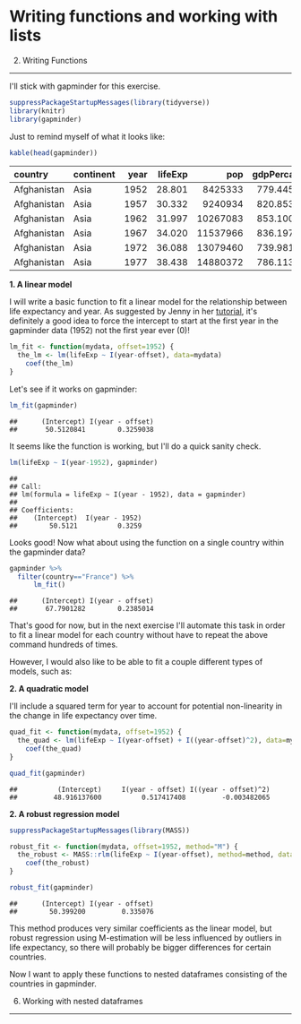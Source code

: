 Writing functions and working with lists
================

2. Writing Functions
--------------------

I'll stick with gapminder for this exercise.

``` r
suppressPackageStartupMessages(library(tidyverse))
library(knitr)
library(gapminder)
```

Just to remind myself of what it looks like:

``` r
kable(head(gapminder))
```

| country     | continent |  year|  lifeExp|       pop|  gdpPercap|
|:------------|:----------|-----:|--------:|---------:|----------:|
| Afghanistan | Asia      |  1952|   28.801|   8425333|   779.4453|
| Afghanistan | Asia      |  1957|   30.332|   9240934|   820.8530|
| Afghanistan | Asia      |  1962|   31.997|  10267083|   853.1007|
| Afghanistan | Asia      |  1967|   34.020|  11537966|   836.1971|
| Afghanistan | Asia      |  1972|   36.088|  13079460|   739.9811|
| Afghanistan | Asia      |  1977|   38.438|  14880372|   786.1134|

**1. A linear model**

I will write a basic function to fit a linear model for the relationship between life expectancy and year. As suggested by Jenny in her [tutorial](http://stat545.com/block012_function-regress-lifeexp-on-year.html), it's definitely a good idea to force the intercept to start at the first year in the gapminder data (1952) not the first year ever (0)!

``` r
lm_fit <- function(mydata, offset=1952) {
  the_lm <- lm(lifeExp ~ I(year-offset), data=mydata)
    coef(the_lm)
}
```

Let's see if it works on gapminder:

``` r
lm_fit(gapminder)
```

    ##      (Intercept) I(year - offset) 
    ##       50.5120841        0.3259038

It seems like the function is working, but I'll do a quick sanity check.

``` r
lm(lifeExp ~ I(year-1952), gapminder)
```

    ## 
    ## Call:
    ## lm(formula = lifeExp ~ I(year - 1952), data = gapminder)
    ## 
    ## Coefficients:
    ##    (Intercept)  I(year - 1952)  
    ##        50.5121          0.3259

Looks good! Now what about using the function on a single country within the gapminder data?

``` r
gapminder %>%
  filter(country=="France") %>%
      lm_fit()
```

    ##      (Intercept) I(year - offset) 
    ##       67.7901282        0.2385014

That's good for now, but in the next exercise I'll automate this task in order to fit a linear model for each country without have to repeat the above command hundreds of times.

However, I would also like to be able to fit a couple different types of models, such as:

**2. A quadratic model**

I'll include a squared term for year to account for potential non-linearity in the change in life expectancy over time.

``` r
quad_fit <- function(mydata, offset=1952) {
  the_quad <- lm(lifeExp ~ I(year-offset) + I((year-offset)^2), data=mydata)
    coef(the_quad)
}

quad_fit(gapminder)
```

    ##          (Intercept)     I(year - offset) I((year - offset)^2) 
    ##         48.916137600          0.517417408         -0.003482065

**2. A robust regression model**

``` r
suppressPackageStartupMessages(library(MASS))

robust_fit <- function(mydata, offset=1952, method="M") {
  the_robust <- MASS::rlm(lifeExp ~ I(year-offset), method=method, data=mydata)
    coef(the_robust)
}

robust_fit(gapminder)
```

    ##      (Intercept) I(year - offset) 
    ##        50.399200         0.335076

This method produces very similar coefficients as the linear model, but robust regression using M-estimation will be less influenced by outliers in life expectancy, so there will probably be bigger differences for certain countries.

Now I want to apply these functions to nested dataframes consisting of the countries in gapminder.

6. Working with nested dataframes
---------------------------------
